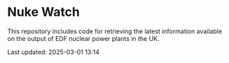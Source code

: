 # Nuke Watch

This repository includes code for retrieving the latest information available on the output of EDF nuclear power plants in the UK.

Last updated: 2025-03-01 13:14